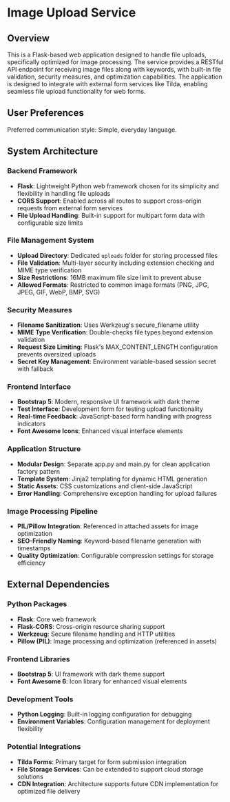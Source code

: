 # Image Upload Service

## Overview

This is a Flask-based web application designed to handle file uploads, specifically optimized for image processing. The service provides a RESTful API endpoint for receiving image files along with keywords, with built-in file validation, security measures, and optimization capabilities. The application is designed to integrate with external form services like Tilda, enabling seamless file upload functionality for web forms.

## User Preferences

Preferred communication style: Simple, everyday language.

## System Architecture

### Backend Framework
- **Flask**: Lightweight Python web framework chosen for its simplicity and flexibility in handling file uploads
- **CORS Support**: Enabled across all routes to support cross-origin requests from external form services
- **File Upload Handling**: Built-in support for multipart form data with configurable size limits

### File Management System
- **Upload Directory**: Dedicated `uploads` folder for storing processed files
- **File Validation**: Multi-layer security including extension checking and MIME type verification
- **Size Restrictions**: 16MB maximum file size limit to prevent abuse
- **Allowed Formats**: Restricted to common image formats (PNG, JPG, JPEG, GIF, WebP, BMP, SVG)

### Security Measures
- **Filename Sanitization**: Uses Werkzeug's secure_filename utility
- **MIME Type Verification**: Double-checks file types beyond extension validation
- **Request Size Limiting**: Flask's MAX_CONTENT_LENGTH configuration prevents oversized uploads
- **Secret Key Management**: Environment variable-based session secret with fallback

### Frontend Interface
- **Bootstrap 5**: Modern, responsive UI framework with dark theme
- **Test Interface**: Development form for testing upload functionality
- **Real-time Feedback**: JavaScript-based form handling with progress indicators
- **Font Awesome Icons**: Enhanced visual interface elements

### Application Structure
- **Modular Design**: Separate app.py and main.py for clean application factory pattern
- **Template System**: Jinja2 templating for dynamic HTML generation
- **Static Assets**: CSS customizations and client-side JavaScript
- **Error Handling**: Comprehensive exception handling for upload failures

### Image Processing Pipeline
- **PIL/Pillow Integration**: Referenced in attached assets for image optimization
- **SEO-Friendly Naming**: Keyword-based filename generation with timestamps
- **Quality Optimization**: Configurable compression settings for storage efficiency

## External Dependencies

### Python Packages
- **Flask**: Core web framework
- **Flask-CORS**: Cross-origin resource sharing support
- **Werkzeug**: Secure filename handling and HTTP utilities
- **Pillow (PIL)**: Image processing and optimization (referenced in assets)

### Frontend Libraries
- **Bootstrap 5**: UI framework with dark theme support
- **Font Awesome 6**: Icon library for enhanced visual elements

### Development Tools
- **Python Logging**: Built-in logging configuration for debugging
- **Environment Variables**: Configuration management for deployment flexibility

### Potential Integrations
- **Tilda Forms**: Primary target for form submission integration
- **File Storage Services**: Can be extended to support cloud storage solutions
- **CDN Integration**: Architecture supports future CDN implementation for optimized file delivery